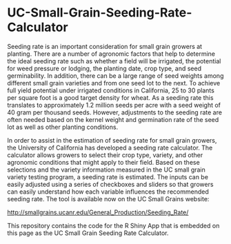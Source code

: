 # UC-Small-Grain-Seeding-Rate-Calculator

Seeding rate is an important consideration for small grain growers at planting. There are a number of agronomic factors that help to determine the ideal seeding rate such as whether a field will be irrigated, the potential for weed pressure or lodging, the planting date, crop type, and seed germinability. In addition, there can be a large range of seed weights among different small grain varieties and from one seed lot to the next. To achieve full yield potential under irrigated conditions in California, 25 to 30 plants per square foot is a good target density for wheat. As a seeding rate this translates to approximately 1.2 million seeds per acre with a seed weight of 40 gram per thousand seeds. However, adjustments to the seeding rate are often needed based on the kernel weight and germination rate of the seed lot as well as other planting conditions.

In order to assist in the estimation of seeding rate for small grain growers, the University of California has developed a seeding rate calculator. The calculator allows growers to select their crop type, variety, and other agronomic conditions that might apply to their field. Based on these selections and the variety information measured in the UC small grain variety testing program, a seeding rate is estimated. The inputs can be easily adjusted using a series of checkboxes and sliders so that growers can easily understand how each variable influences the recommended seeding rate. The tool is available now on the UC Small Grains website:

http://smallgrains.ucanr.edu/General_Production/Seeding_Rate/

This repository contains the code for the R Shiny App that is embedded on this page as the UC Small Grain Seeding Rate Calculator. 
